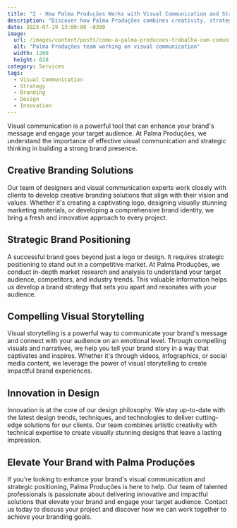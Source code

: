 ```yaml
---
title: "2 - How Palma Produções Works with Visual Communication and Strategy"
description: "Discover how Palma Produções combines creativity, strategic thinking, and visual communication expertise to deliver impactful solutions for your brand."
date: 2023-07-19 13:00:00 -0300
image:
  url: /images/content/posts/como-a-palma-producoes-trabalha-com-comunicacao-visual-e-estrategica.jpg
  alt: "Palma Produções team working on visual communication"
  width: 1200
  height: 628
category: Services
tags:
  - Visual Communication
  - Strategy
  - Branding
  - Design
  - Innovation
---
```


Visual communication is a powerful tool that can enhance your brand's message and engage your target audience. At Palma Produções, we understand the importance of effective visual communication and strategic thinking in building a strong brand presence.

## Creative Branding Solutions

Our team of designers and visual communication experts work closely with clients to develop creative branding solutions that align with their vision and values. Whether it's creating a captivating logo, designing visually stunning marketing materials, or developing a comprehensive brand identity, we bring a fresh and innovative approach to every project.

## Strategic Brand Positioning

A successful brand goes beyond just a logo or design. It requires strategic positioning to stand out in a competitive market. At Palma Produções, we conduct in-depth market research and analysis to understand your target audience, competitors, and industry trends. This valuable information helps us develop a brand strategy that sets you apart and resonates with your audience.

## Compelling Visual Storytelling

Visual storytelling is a powerful way to communicate your brand's message and connect with your audience on an emotional level. Through compelling visuals and narratives, we help you tell your brand story in a way that captivates and inspires. Whether it's through videos, infographics, or social media content, we leverage the power of visual storytelling to create impactful brand experiences.

## Innovation in Design

Innovation is at the core of our design philosophy. We stay up-to-date with the latest design trends, techniques, and technologies to deliver cutting-edge solutions for our clients. Our team combines artistic creativity with technical expertise to create visually stunning designs that leave a lasting impression.

## Elevate Your Brand with Palma Produções

If you're looking to enhance your brand's visual communication and strategic positioning, Palma Produções is here to help. Our team of talented professionals is passionate about delivering innovative and impactful solutions that elevate your brand and engage your target audience. Contact us today to discuss your project and discover how we can work together to achieve your branding goals.
